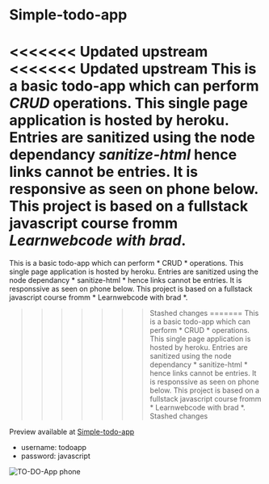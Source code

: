 # Simple-todo-app

<<<<<<< Updated upstream
<<<<<<< Updated upstream
This is a basic todo-app which can perform *CRUD* operations.
This single page application is hosted by heroku.
Entries are sanitized using the node dependancy  *sanitize-html* hence links cannot be entries. It is responsive as seen on phone below.
This project is based on a fullstack javascript course fromm  *Learnwebcode with brad*.
=======
This is a basic todo-app which can perform * CRUD * operations.
This single page application is hosted by heroku.
Entries are sanitized using the node dependancy * sanitize-html * hence links cannot be entries. It is responssive as seen on phone below.
This project is based on a fullstack javascript course fromm * Learnwebcode with brad *.
>>>>>>> Stashed changes
=======
This is a basic todo-app which can perform * CRUD * operations.
This single page application is hosted by heroku.
Entries are sanitized using the node dependancy  * sanitize-html * hence links cannot be entries. It is responssive as seen on phone below.
This project is based on a fullstack javascript course fromm  * Learnwebcode with brad *.
>>>>>>> Stashed changes

Preview available at [Simple-todo-app](https://remote-to-do-app.herokuapp.com/) 

- username: todoapp
- password: javascript


![TO-DO-App phone](https://user-images.githubusercontent.com/40341693/89740590-c4335400-da92-11ea-9bb8-38d0060dc678.png)
